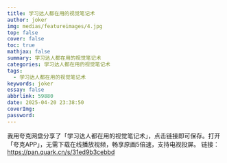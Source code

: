 ```yaml
---
title: 学习达人都在用的视觉笔记术
author: joker
img: medias/featureimages/4.jpg
top: false
cover: false
toc: true
mathjax: false
summary: 学习达人都在用的视觉笔记术
categories: 学习达人都在用的视觉笔记术
tags:
  - 学习达人都在用的视觉笔记术
keywords: joker
essay: false
abbrlink: 59880
date: 2025-04-20 23:38:50
coverImg:
password:
---
```


我用夸克网盘分享了「学习达人都在用的视觉笔记术」，点击链接即可保存。打开「夸克APP」，无需下载在线播放视频，畅享原画5倍速，支持电视投屏。
链接：https://pan.quark.cn/s/31ed9b3cebbd
